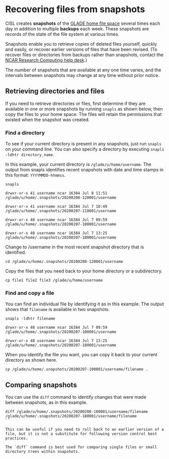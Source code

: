 # Recovering files from snapshots

CISL creates **snapshots** of the [GLADE home file space](index.md#home-space) several times each day
in addition to multiple **backups** each week. These snapshots are
records of the state of the file system at various times.

Snapshots enable you to retrieve copies of deleted files yourself,
quickly and easily, or recover earlier versions of files that have been
revised. (To recover files or directories from backups rather than
snapshots, contact the [NCAR Research Computing help
desk](https://rchelp.ucar.edu/).)

The number of snapshots that are available at any one time varies, and
the intervals between snapshots may change at any time without prior
notice.

## Retrieving directories and files

If you need to retrieve directories or files, first determine if they
are available in one or more snapshots by running `snapls` as shown
below, then copy the files to your home space. The files will retain the
permissions that existed when the snapshot was created.

### Find a directory

To see if your current directory is present in any snapshots, just
run `snapls` on your command line. You can also specify a directory by
executing `snapls -ldhtr directory_name`.

In this example, your current directory is `/glade/u/home/username`. The
output from snapls identifies recent snapshots with date and time stamps
in this format: `YYYYMMDD-hhmmss`.

```pre
snapls

drwxr-xr-x 41 username ncar 16384 Jul 8 11:51
/glade/u/home/.snapshots/20200208-120001/username

drwxr-xr-x 41 username ncar 16384 Jul 7 10:49
/glade/u/home/.snapshots/20200207-110001/username

drwxr-xr-x 40 username ncar 16384 Jul 7 09:59
/glade/u/home/.snapshots/20200207-100001/username

drwxr-xr-x 40 username ncar 16384 Jul 7 13:25
/glade/u/home/.snapshots/20200207-180001/username
```

Change to /username in the most recent snapshot directory that is
identified.
```pre
cd /glade/u/home/.snapshots/20200208-120001/username
```

Copy the files that you need back to your home directory or a
subdirectory.
```pre
cp file1 file2 file3 /glade/u/home/username
```
### Find and copy a file

You can find an individual file by identifying it as in this example.
The output shows that `filename` is available in two snapshots.
```pre
snapls -ldhtr filename

drwxr-xr-x 40 username ncar 16384 Jul 7 09:59
/glade/u/home/.snapshots/20200207-100001/username

drwxr-xr-x 40 username ncar 16384 Jul 7 13:25
/glade/u/home/.snapshots/20200207-180001/username
```
When you identify the file you want, you can copy it back to your
current directory as shown here.
```pre
cp /glade/u/home/.snapshots/20200207-100001/username/filename .
```
## Comparing snapshots

You can use the `diff` command to identify changes that were made
between snapshots, as in this example.
```pre
diff /glade/u/home/.snapshots/20200208-100001/username/filename /glade/u/home/.snapshots/20200207-180001/username/filename
``

This can be useful if you need to roll back to an earlier version of a
file, but it is not a substitute for following version control best
practices.

The `diff` command is best used for comparing single files or small
directory trees within snapshots.
